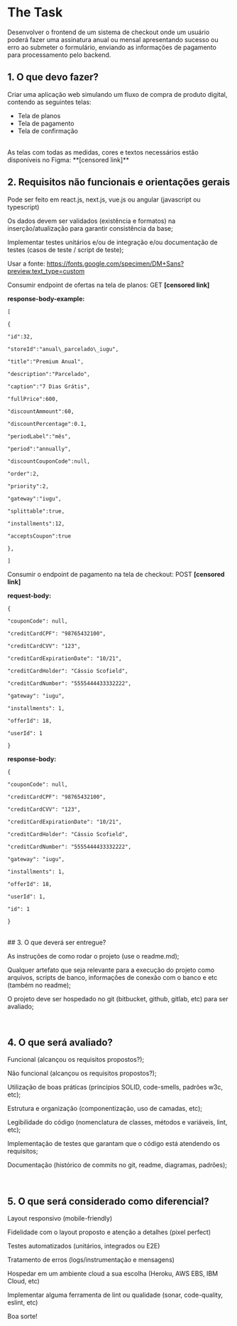 # The Task


Desenvolver o frontend de um sistema de checkout onde um usuário poderá fazer uma assinatura anual ou mensal apresentando sucesso ou erro ao submeter o formulário, enviando as informações de pagamento para processamento pelo backend.



## 1. O que devo fazer?

Criar uma aplicação web simulando um fluxo de compra de produto digital, contendo as seguintes telas:
- Tela de planos
- Tela de pagamento
- Tela de confirmação


<br>
As telas com todas as medidas, cores e textos necessários estão disponíveis no Figma: **[censored link]**



## 2. Requisitos não funcionais e orientações gerais

Pode ser feito em react.js, next.js, vue.js ou angular (javascript ou typescript)

Os dados devem ser validados (existência e formatos) na inserção/atualização para garantir consistência da base;

Implementar testes unitários e/ou de integração e/ou documentação de testes (casos de teste / script de teste);

Usar a fonte: <https://fonts.google.com/specimen/DM+Sans?preview.text_type=custom>

Consumir endpoint de ofertas na tela de planos: GET **[censored link]**

**response-body-example:**
```
[

{

"id":32,

"storeId":"anual\_parcelado\_iugu",

"title":"Premium Anual",

"description":"Parcelado",

"caption":"7 Dias Grátis",

"fullPrice":600,

"discountAmmount":60,

"discountPercentage":0.1,

"periodLabel":"mês",

"period":"annually",

"discountCouponCode":null,

"order":2,

"priority":2,

"gateway":"iugu",

"splittable":true,

"installments":12,

"acceptsCoupon":true

},

]
```





Consumir o endpoint de pagamento na tela de checkout: POST **[censored link]**


**request-body:**
```
{

"couponCode": null,

"creditCardCPF": "98765432100",

"creditCardCVV": "123",

"creditCardExpirationDate": "10/21",

"creditCardHolder": "Cássio Scofield",

"creditCardNumber": "5555444433332222",

"gateway": "iugu",

"installments": 1,

"offerId": 18,

"userId": 1

}
```


**response-body:**
```
{

"couponCode": null,

"creditCardCPF": "98765432100",

"creditCardCVV": "123",

"creditCardExpirationDate": "10/21",

"creditCardHolder": "Cássio Scofield",

"creditCardNumber": "5555444433332222",

"gateway": "iugu",

"installments": 1,

"offerId": 18,

"userId": 1,

"id": 1

}
```


<br>
## 3. O que deverá ser entregue?

As instruções de como rodar o projeto (use o readme.md);

Qualquer artefato que seja relevante para a execução do projeto como arquivos, scripts de banco, informações de conexão com o banco e etc (também no readme);

O projeto deve ser hospedado no git (bitbucket, github, gitlab, etc) para ser avaliado;


<br>

## 4. O que será avaliado?

Funcional (alcançou os requisitos propostos?);

Não funcional (alcançou os requisitos propostos?);

Utilização de boas práticas (princípios SOLID, code-smells, padrões w3c, etc);

Estrutura e organização (componentização, uso de camadas, etc);

Legibilidade do código (nomenclatura de classes, métodos e variáveis, lint, etc);

Implementação de testes que garantam que o código está atendendo os requisitos;

Documentação (histórico de commits no git, readme, diagramas, padrões);

<br>

## 5. O que será considerado como diferencial?

Layout responsivo (mobile-friendly)

Fidelidade com o layout proposto e atenção a detalhes (pixel perfect)

Testes automatizados (unitários, integrados ou E2E)

Tratamento de erros (logs/instrumentação e mensagens)

Hospedar em um ambiente cloud a sua escolha (Heroku, AWS EBS, IBM Cloud, etc)

Implementar alguma ferramenta de lint ou qualidade (sonar, code-quality, eslint, etc)

Boa sorte!

